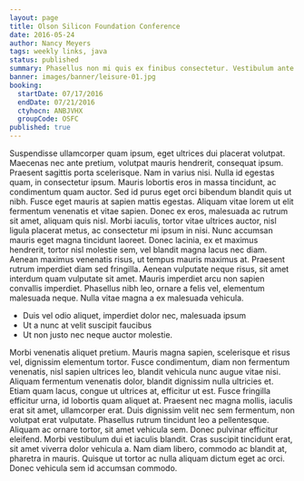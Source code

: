 ```yaml
---
layout: page
title: Olson Silicon Foundation Conference
date: 2016-05-24
author: Nancy Meyers
tags: weekly links, java
status: published
summary: Phasellus non mi quis ex finibus consectetur. Vestibulum ante.
banner: images/banner/leisure-01.jpg
booking:
  startDate: 07/17/2016
  endDate: 07/21/2016
  ctyhocn: ANBJVHX
  groupCode: OSFC
published: true
---
```

Suspendisse ullamcorper quam ipsum, eget ultrices dui placerat volutpat. Maecenas nec ante pretium, volutpat mauris hendrerit, consequat ipsum. Praesent sagittis porta scelerisque. Nam in varius nisi. Nulla id egestas quam, in consectetur ipsum. Mauris lobortis eros in massa tincidunt, ac condimentum quam auctor. Sed id purus eget orci bibendum blandit quis ut nibh. Fusce eget mauris at sapien mattis egestas. Aliquam vitae lorem ut elit fermentum venenatis et vitae sapien. Donec ex eros, malesuada ac rutrum sit amet, aliquam quis nisl.
Morbi iaculis, tortor vitae ultrices auctor, nisl ligula placerat metus, ac consectetur mi ipsum in nisi. Nunc accumsan mauris eget magna tincidunt laoreet. Donec lacinia, ex et maximus hendrerit, tortor nisl molestie sem, vel blandit magna lacus nec diam. Aenean maximus venenatis risus, ut tempus mauris maximus at. Praesent rutrum imperdiet diam sed fringilla. Aenean vulputate neque risus, sit amet interdum quam vulputate sit amet. Mauris imperdiet arcu non sapien convallis imperdiet. Phasellus nibh leo, ornare a felis vel, elementum malesuada neque. Nulla vitae magna a ex malesuada vehicula.

* Duis vel odio aliquet, imperdiet dolor nec, malesuada ipsum
* Ut a nunc at velit suscipit faucibus
* Ut non justo nec neque auctor molestie.

Morbi venenatis aliquet pretium. Mauris magna sapien, scelerisque et risus vel, dignissim elementum tortor. Fusce condimentum, diam non fermentum venenatis, nisl sapien ultrices leo, blandit vehicula nunc augue vitae nisi. Aliquam fermentum venenatis dolor, blandit dignissim nulla ultricies et. Etiam quam lacus, congue ut ultrices at, efficitur ut est. Fusce fringilla efficitur urna, id lobortis quam aliquet at. Praesent nec magna mollis, iaculis erat sit amet, ullamcorper erat. Duis dignissim velit nec sem fermentum, non volutpat erat vulputate. Phasellus rutrum tincidunt leo a pellentesque. Aliquam ac ornare tortor, sit amet vehicula sem. Donec pulvinar efficitur eleifend. Morbi vestibulum dui et iaculis blandit. Cras suscipit tincidunt erat, sit amet viverra dolor vehicula a. Nam diam libero, commodo ac blandit at, pharetra in mauris. Quisque ut tortor ac nulla aliquam dictum eget ac orci. Donec vehicula sem id accumsan commodo.

